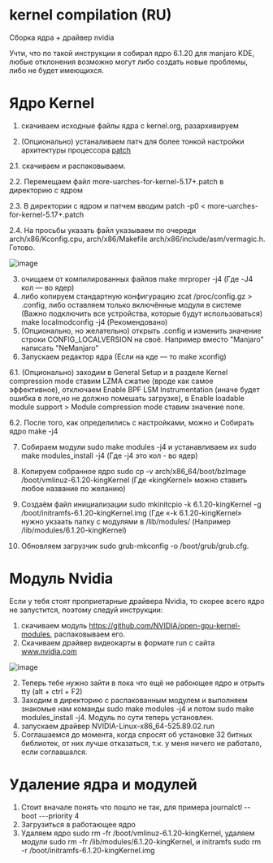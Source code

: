 # kernel compilation (RU)
Сборка ядра + драйвер nvidia

Учти, что по такой инструкции я собирал ядро 6.1.20 для manjaro KDE, 
любые отклонения возможно могут либо создать новые проблемы, либо не будет имеющихся.
# Ядро Kernel

1. скачиваем исходные файлы ядра с kernel.org, разархивируем 

2. (Опционально) устаналиваем патч для более тонкой настройки архитектуры процессора [patch](https://github.com/graysky2/kernel_compiler_patch.git)

2.1. скачиваем и распаковываем. 

2.2. Перемещаем файл more-uarches-for-kernel-5.17+.patch в директорию с ядром

2.3. В директории с ядром и патчем вводим patch -p0 <  more-uarches-for-kernel-5.17+.patch

2.4. На просьбы указать файл указываем по очереди arch/x86/Kconfig.cpu, arch/x86/Makefile arch/x86/include/asm/vermagic.h. Готово.

![image](https://user-images.githubusercontent.com/40124505/226691623-73590f95-f6a1-481f-876d-4b6aa8d0df54.png)


3. очищаем от компилированных файлов make mrproper -j4 (Где -J4 кол — во ядер)
4. либо копируем стандартную конфигурацию zcat /proc/config.gz > .config, 
   либо оставляем только включённые модули в системе (Важно подключить все устройства, которые будут использоваться)  make localmodconfig -j4 (Рекомендовано)
5. (Опционально, но желательно) открыть .config и изменить значение строки CONFIG_LOCALVERSION на своё. Например вместо "Manjaro" написать "NeManjaro"
6. Запускаем редактор ядра (Если на кде — то make xconfig)

6.1. (Опционально) заходим в General Setup и в разделе Kernel compression mode ставим LZMA сжатие (вроде как самое эффективное), отключаем Enable BPF LSM Instrumentation (иначе будет ошибка в логе,но не должно помешать загрузке), в Enable loadable module support > Module compression mode ставим значение none.

6.2. После того, как определились с настройками, можно и Собирать ядро make -j4

7. Собираем модули sudo make modules -j4
и устанавливаем их sudo make modules_install -j4 (Где -j4 это кол - во ядер)

8. Копируем собранное ядро sudo cp -v arch/x86_64/boot/bzImage /boot/vmlinuz-6.1.20-kingKernel 
(Где «kingKernel» можно ставить любое название по желанию)
9. Создаём файл инициализации sudo mkinitcpio -k 6.1.20-kingKernel -g /boot/initramfs-6.1.20-kingKernel.img
(Где «-k 6.1.20-kingKernel» нужно укзаать папку с модулями в /lib/modules/ (Например /lib/modules/6.1.20-kingKernel)

10. Обновляем загрузчик sudo grub-mkconfig -o /boot/grub/grub.cfg.

# Модуль Nvidia
Если у тебя стоят проприетарные драйвера Nvidia, то скорее всего ядро не запустится, поэтому следуй инструкции:
1. скачиваем модуль https://github.com/NVIDIA/open-gpu-kernel-modules, распаковываем его.
2. Скачиваем драйвер видеокарты в формате run с сайта www.nvidia.com

![image](https://user-images.githubusercontent.com/40124505/226967992-713b23a8-5c52-407e-b562-786f0ad41ace.png)


2. Теперь тебе нужно зайти в пока что ещё не рабоющее ядро и отрыть tty (alt + ctrl + F2)
3. Заходим в директорию с распакованным модулем и выполняем знакомые нам команды
sudo make modules -j4 и потом sudo make modules_install -j4. Модуль по сути теперь установлен.
4. запускаем драйвер NVIDIA-Linux-x86_64-525.89.02.run
5. Соглашаемся до момента, когда спросят об установке 32 битных библиотек, от них лучше отказаться, т.к. у меня ничего не работало, если соглаашался.

# Удаление ядра и модулей

1. Стоит вначале понять что пошло не так, для примера journalctl --boot ---priority 4
2. Загрузиться в работающее ядро
3. Удаляем ядро sudo rm -fr /boot/vmlinuz-6.1.20-kingKernel, удаляем модули sudo rm -fr /lib/modules/6.1.20-kingKernel,
   и initramfs sudo rm -r /boot/initramfs-6.1.20-kingKernel.img 






